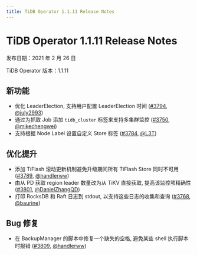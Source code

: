 ```yaml
---
title: TiDB Operator 1.1.11 Release Notes
---
```


# TiDB Operator 1.1.11 Release Notes

发布日期：2021 年 2 月 26 日

TiDB Operator 版本：1.1.11

## 新功能

- 优化 LeaderElection, 支持用户配置 LeaderElection 时间 ([#3794](https://github.com/pingcap/tidb-operator/pull/3794), [@july2993](https://github.com/july2993))
- 通过为抓取 Job 添加 `tidb_cluster` 标签来支持多集群监控 ([#3750](https://github.com/pingcap/tidb-operator/pull/3750), [@mikechengwei](https://github.com/mikechengwei))
- 支持根据 Node Label 设置自定义 Store 标签 ([#3784](https://github.com/pingcap/tidb-operator/pull/3784), [@L3T](https://github.com/L3T))

## 优化提升

- 添加 TiFlash 滚动更新机制避免升级期间所有 TiFlash Store 同时不可用 ([#3789](https://github.com/pingcap/tidb-operator/pull/3789), [@handlerww](https://github.com/handlerww))
- 由从 PD 获取 region leader 数量改为从 TiKV 直接获取, 提高该监控项精确性 ([#3801](https://github.com/pingcap/tidb-operator/pull/3801), [@DanielZhangQD](https://github.com/DanielZhangQD))
- 打印 RocksDB 和 Raft 日志到 stdout, 以支持这些日志的收集和查询 ([#3768](https://github.com/pingcap/tidb-operator/pull/3768), [@baurine](https://github.com/baurine))

## Bug 修复

- 在 BackupManager 的脚本中修复一个缺失的空格, 避免某些 shell 执行脚本时报错 ([#3809](https://github.com/pingcap/tidb-operator/pull/3809), [@handlerww](https://github.com/handlerww))